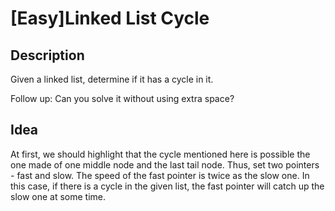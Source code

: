 [Easy]Linked List Cycle
===

## Description
 Given a linked list, determine if it has a cycle in it.

Follow up:
Can you solve it without using extra space? 

## Idea
At first, we should highlight that the cycle mentioned here is possible the one made of one middle node and the last tail node. Thus, set two pointers - fast and slow. The speed of the fast pointer is twice as the slow one. In this case, if there is a cycle in the given list, the fast pointer will catch up the slow one at some time.
